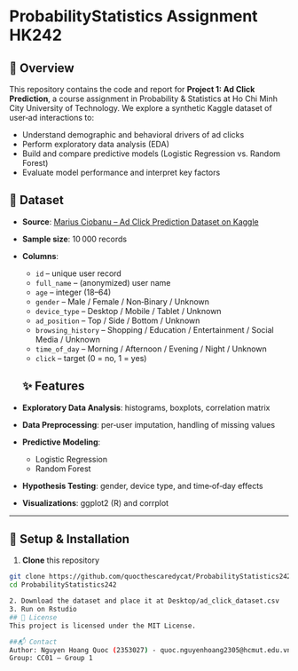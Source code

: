 # ProbabilityStatistics Assignment HK242
## 🧐 Overview
This repository contains the code and report for **Project 1: Ad Click Prediction**, a course assignment in Probability & Statistics at Ho Chi Minh City University of Technology. We explore a synthetic Kaggle dataset of user‑ad interactions to:
- Understand demographic and behavioral drivers of ad clicks  
- Perform exploratory data analysis (EDA)  
- Build and compare predictive models (Logistic Regression vs. Random Forest)  
- Evaluate model performance and interpret key factors
## 📂 Dataset

- **Source**: [Marius Ciobanu – Ad Click Prediction Dataset on Kaggle](https://www.kaggle.com/datasets/marius2303/ad-click-prediction-dataset)  
- **Sample size**: 10 000 records  
- **Columns**:  
  - `id` – unique user record  
  - `full_name` – (anonymized) user name  
  - `age` – integer (18–64)  
  - `gender` – Male / Female / Non‑Binary / Unknown  
  - `device_type` – Desktop / Mobile / Tablet / Unknown  
  - `ad_position` – Top / Side / Bottom / Unknown  
  - `browsing_history` – Shopping / Education / Entertainment / Social Media / Unknown  
  - `time_of_day` – Morning / Afternoon / Evening / Night / Unknown  
  - `click` – target (0 = no, 1 = yes)
  ## ✨ Features

- **Exploratory Data Analysis**: histograms, boxplots, correlation matrix  
- **Data Preprocessing**: per‑user imputation, handling of missing values  
- **Predictive Modeling**:  
  - Logistic Regression  
  - Random Forest  
- **Hypothesis Testing**: gender, device type, and time‑of‑day effects  
- **Visualizations**: ggplot2 (R) and corrplot

---

## 🚀 Setup & Installation

1. **Clone** this repository
```bash
git clone https://github.com/quocthescaredycat/ProbabilityStatistics242.git
cd ProbabilityStatistics242

2. Download the dataset and place it at Desktop/ad_click_dataset.csv
3. Run on Rstudio
## 📄 License
This project is licensed under the MIT License.

##📬 Contact
Author: Nguyen Hoang Quoc (2353027) - quoc.nguyenhoang2305@hcmut.edu.vn
Group: CC01 – Group 1
